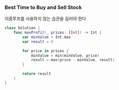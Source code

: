 ### Best Time to Buy and Sell Stock

이중루프를 사용하지 않는 습관을 길러야 한다

```swift
class Solution {
    func maxProfit(_ prices: [Int]) -> Int {
        var minValue = Int.max
        var result = 0
        
        for price in prices {
            minValue = min(minValue, price)
            result = max(price - minValue, result)
        }
        
        return result
    }
}
```

